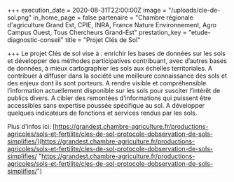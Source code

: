 +++
execution_date = 2020-08-31T22:00:00Z
image = "/uploads/cle-de-sol.png"
in_home_page = false
partenaire = "Chambre régionale d'agriculture Grand Est, CPIE, INRA, France Nature Environnement, Agro Campus Ouest, Tous Chercheurs Grand-Est"
prestation_key = "etude-diagnostic-conseil"
title = "Projet Clés de Sol"

+++
Le projet Clés de sol vise à : enrichir les bases de données sur les sols et développer des méthodes participatives contribuant, avec d’autres bases de données, à mieux cartographier les sols aux échelles territoriales. A contribuer à diffuser dans la société une meilleure connaissance des sols et des enjeux dont ils sont porteurs. A rendre visible et compréhensible l’information actuellement disponible sur les sols pour susciter l’intérêt de publics divers. A cibler des remontées d’informations qui puissent être accessibles sans expertise poussée spécifique au sol. A développer quelques indicateurs de fonctions et services rendus par les sols.

Plus d'infos ici: [https://grandest.chambre-agriculture.fr/productions-agricoles/sols-et-fertilite/cles-de-sol-protocole-dobservation-de-sols-simplifies/](https://grandest.chambre-agriculture.fr/productions-agricoles/sols-et-fertilite/cles-de-sol-protocole-dobservation-de-sols-simplifies/ "https://grandest.chambre-agriculture.fr/productions-agricoles/sols-et-fertilite/cles-de-sol-protocole-dobservation-de-sols-simplifies/")